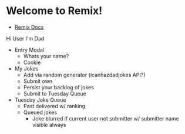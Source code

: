 # Welcome to Remix!

- [Remix Docs](https://remix.run/docs)

Hi User I'm Dad

- Entry Modal 
  - Whats your name? 
  - Cookie
- My Jokes
    - Add via random generator (icanhazdadjokes API?)
    - Submit own
    - Persist your backlog of jokes
    - Submit to Tuesday Queue
- Tuesday Joke Queue
  - Past delivered w/ ranking 
  - Queued jokes 
    - Joke blurred if current user not submitter w/ submitter name visible always
